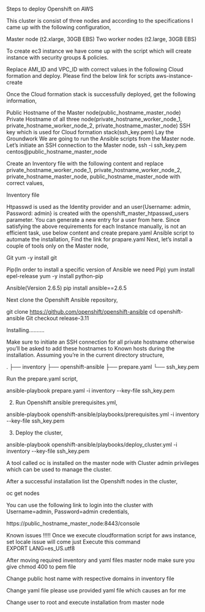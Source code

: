 Steps to deploy Openshift on AWS

This cluster is consist of three nodes and according to the specifications I came up with the following configuration,

Master node (t2.xlarge, 30GB EBS)
Two worker nodes (t2.large, 30GB EBS)

To create ec3 instance we have come up with the script which will create instance with security groups & policies.

Replace AMI_ID and VPC_ID with correct values in the following Cloud formation and deploy. Please find the below link for scripts aws-instance-create


Once the Cloud formation stack is successfully deployed, get the following information,

Public Hostname of the Master node(public_hostname_master_node)
Private Hostname of all three node(private_hostname_worker_node_1, private_hostname_worker_node_2, private_hostname_master_node)
SSH key which is used for Cloud formation stack(ssh_key.pem)
Lay the Groundwork
We are going to run the Ansible scripts from the Master node. Let’s initiate an SSH connection to the Master node,
ssh -i ssh_key.pem centos@public_hostname_master_node

Create an Inventory file with the following content and replace private_hostname_worker_node_1, private_hostname_worker_node_2, private_hostname_master_node, public_hostname_master_node with correct values,


Inventory file


Htpasswd is used as the Identity provider and an user{Username: admin, Password: admin} is created with the openshift_master_htpasswd_users parameter. You can generate a new entry for a user from here.
Since satisfying the above requirements for each Instance manually, is not an efficient task, use below content and create prepare.yaml Ansible script to automate the installation,
Find the link for prapare.yaml
Next, let’s install a couple of tools only on the Master node,

Git
yum -y install git



Pip(In order to install a specific version of Ansible we need Pip)
yum install epel-release
yum -y install python-pip

Ansible(Version 2.6.5)
pip install ansible==2.6.5

Next clone the Openshift Ansible repository,

git clone https://github.com/openshift/openshift-ansible
cd openshift-ansible
Git checkout release-3.11

Installing……….

Make sure to initiate an SSH connection for all private hostname otherwise you’ll be asked to add these hostnames to Known hosts during the installation. Assuming you’re in the current directory structure,

.
├── inventory
├── openshift-ansible
├── prepare.yaml
└── ssh_key.pem

Run the prepare.yaml script,

ansible-playbook prepare.yaml -i inventory --key-file ssh_key.pem

2. Run Openshift ansible prerequisites.yml,

ansible-playbook openshift-ansible/playbooks/prerequisites.yml -i inventory --key-file ssh_key.pem

3. Deploy the cluster,

ansible-playbook openshift-ansible/playbooks/deploy_cluster.yml -i inventory --key-file ssh_key.pem


A tool called oc is installed on the master node with Cluster admin privileges which can be used to manage the cluster.

After a successful installation list the Openshift nodes in the cluster,

oc get nodes


You can use the following link to login into the cluster with Username=admin, Password=admin credentials,

https://public_hostname_master_node:8443/console




Known issues !!!!!
Once we execute cloudformation script for aws instance, set locale issue will come just  Execute this command  
EXPORT LANG=es_US.utf8

After moving required inventory and yaml files master node make sure you give 
chmod 400 to pem file


Change public host name with respective domains in inventory file

 Change yaml file please use provided yaml file which causes an for me
	

Change user to root and execute installation from master node
    
	

   
 
 
